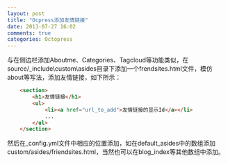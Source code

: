 ```yaml
---
layout: post
title: "Ocpress添加友情链接"
date: 2013-07-27 16:02
comments: true
categories: Octopress
---
```

与在侧边栏添加Aboutme、Categories、Tagcloud等功能类似，在source/\_include\custom\asides目录下添加一个frendsites.html文件，模仿about等写法，添加友情链接，如下所示：

```html
    <section>
        <h1>友情链接</h1>
        <ul>
            <li><a href="url_to_add">友情链接的显示Id</a></li>
            ...
        </ul>
    </section>
```

然后在\_config.yml文件中相应的位置添加，如在default\_asides中的数组添加custom/asides/friendsites.html，当然也可以在blog\_index等其他数组中添加。
